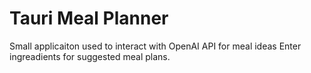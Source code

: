 # Tauri Meal Planner

Small applicaiton used to interact with OpenAI API for meal ideas
Enter ingreadients for suggested meal plans.
